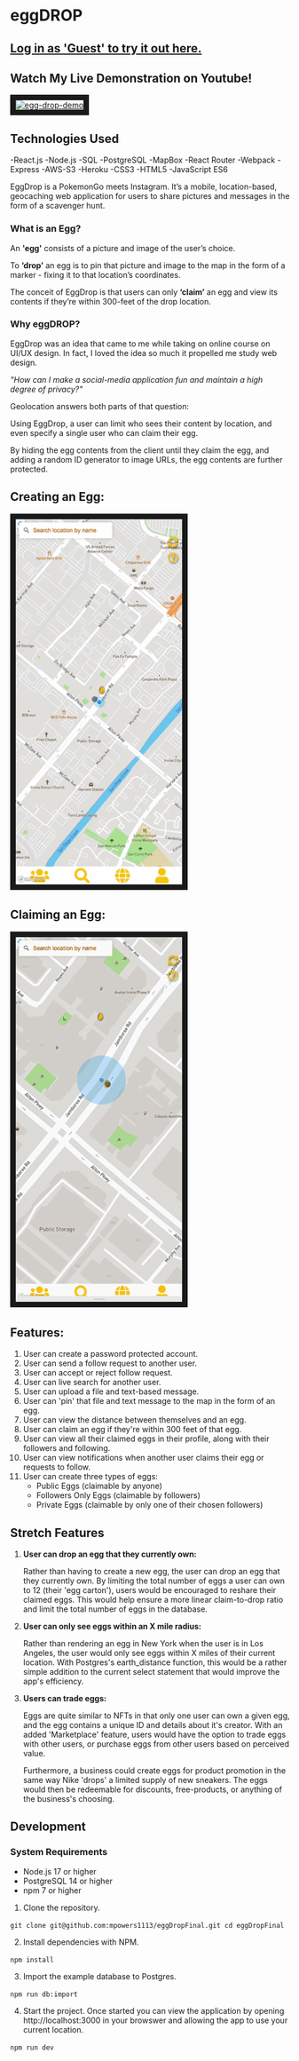 # eggDROP

## [Log in as 'Guest' to try it out here.](https://www.eggdrop.live "eggDROP")

## Watch My Live Demonstration on Youtube!

<a href="http://www.youtube.com/watch?feature=player_embedded&v=2FjTO4m3IUo
" target="_blank"><img src="http://img.youtube.com/vi/2FjTO4m3IUo/0.jpg" 
alt="egg-drop-demo" width="480" height="360" border="10" /></a>

## Technologies Used

-React.js
-Node.js
-SQL
-PostgreSQL
-MapBox
-React Router
-Webpack
-Express
-AWS-S3
-Heroku
-CSS3
-HTML5
-JavaScript ES6

EggDrop is a PokemonGo meets Instagram. It’s a mobile, location-based, geocaching web application for users to share pictures and messages in the form of a scavenger hunt.

### What is an Egg?

An **'egg'** consists of a picture and image of the user’s choice.

To **‘drop’** an egg is to pin that picture and image to the map in the form of a marker - fixing it to that location’s coordinates.

The conceit of EggDrop is that users can only **‘claim’** an egg and view its contents if they’re within 300-feet of the drop location.

### Why eggDROP?

EggDrop was an idea that came to me while taking on online course on UI/UX design. In fact, I loved the idea so much it propelled me study web design.

_"How can I make a social-media application fun and maintain a high degree of privacy?"_

Geolocation answers both parts of that question:

Using EggDrop, a user can limit who sees their content by location, and even specify a single user who can claim their egg.

By hiding the egg contents from the client until they claim the egg, and adding a random ID generator to image URLs, the egg contents are further protected.

## Creating an Egg:

<img src="create-egg-demo.gif" 
alt="IMAGE ALT TEXT HERE" width="300" height="auto" border="10" />

## Claiming an Egg:

<img src="quickDemo.gif" 
alt="IMAGE ALT TEXT HERE" width="300" height="auto" border="10" />

## Features:

1. User can create a password protected account.
2. User can send a follow request to another user.
3. User can accept or reject follow request.
4. User can live search for another user.
5. User can upload a file and text-based message.
6. User can 'pin' that file and text message to the map in the form of an egg.
7. User can view the distance between themselves and an egg.
8. User can claim an egg if they're within 300 feet of that egg.
9. User can view all their claimed eggs in their profile, along with their followers and following.
10. User can view notifications when another user claims their egg or requests to follow.
11. User can create three types of eggs:
    - Public Eggs (claimable by anyone)
    - Followers Only Eggs (claimable by followers)
    - Private Eggs (claimable by only one of their chosen followers)

## Stretch Features

1. **User can drop an egg that they currently own:**

   Rather than having to create a new egg, the user can drop an egg that they currently own. By limiting the total number of eggs a user can own to 12 (their 'egg carton'), users would be encouraged to reshare their claimed eggs. This would help ensure a more linear claim-to-drop ratio and limit the total number of eggs in the database.

2. **User can only see eggs within an X mile radius:**

   Rather than rendering an egg in New York when the user is in Los Angeles, the user would only see eggs within X miles of their current location. With Postgres's earth_distance function, this would be a rather simple addition to the current select statement that would improve the app's efficiency.

3. **Users can trade eggs:**

   Eggs are quite similar to NFTs in that only one user can own a given egg, and the egg contains a unique ID and details about it's creator. With an added 'Marketplace' feature, users would have the option to trade eggs with other users, or purchase eggs from other users based on perceived value.

   Furthermore, a business could create eggs for product promotion in the same way Nike 'drops' a limited supply of new sneakers. The eggs would then be redeemable for discounts, free-products, or anything of the business's choosing.

## Development

### System Requirements

- Node.js 17 or higher
- PostgreSQL 14 or higher
- npm 7 or higher

1. Clone the repository.

`git clone git@github.com:mpowers1113/eggDropFinal.git cd eggDropFinal`

2. Install dependencies with NPM.

`npm install`

3. Import the example database to Postgres.

`npm run db:import`

4. Start the project. Once started you can view the application by opening http://localhost:3000 in your browswer and allowing the app to use your current location.

`npm run dev`
